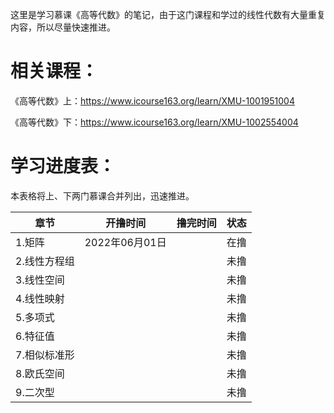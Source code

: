 这里是学习慕课《高等代数》的笔记，由于这门课程和学过的线性代数有大量重复内容，所以尽量快速推进。

# 相关课程：

《高等代数》上：https://www.icourse163.org/learn/XMU-1001951004

《高等代数》下：https://www.icourse163.org/learn/XMU-1002554004

# 学习进度表：

本表格将上、下两门慕课合并列出，迅速推进。

| 章节         | 开撸时间       | 撸完时间 | 状态 |
| ------------ | -------------- | -------- | ---- |
| 1.矩阵       | 2022年06月01日 |          | 在撸 |
| 2.线性方程组 |                |          | 未撸 |
| 3.线性空间   |                |          | 未撸 |
| 4.线性映射   |                |          | 未撸 |
| 5.多项式     |                |          | 未撸 |
| 6.特征值     |                |          | 未撸 |
| 7.相似标准形 |                |          | 未撸 |
| 8.欧氏空间   |                |          | 未撸 |
| 9.二次型     |                |          | 未撸 |